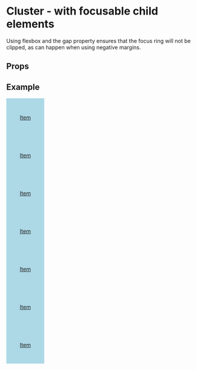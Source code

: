 <script lang="ts">
	import type { Space, JustifyContent, AlignItems } from '$lib/types';
	import Cluster from '$lib/Cluster/index.svelte';
	import Stack from '$lib/Stack/index.svelte';
	import SqueezeContainer from '$lib/SqueezeContainer/index.svelte';
	import PropSelect from '$lib/PropSelect/index.svelte';

	import {
		space_options,
		justify_content_options,
		align_items_options
	} from '../../preview-content/options';

	let clusterSpace: Space = 'var(--s-1)';
	let clusterJustifyContent: JustifyContent = 'flex-start';
	let alignItems: AlignItems = 'center';
</script>

<style>
	.item {
		display: flex;
		align-items: center;
		justify-content: center;
		width: 100px;
		height: 100px;
		background-color: lightblue;
	}
</style>

# Cluster - with focusable child elements

Using flexbox and the gap property ensures that the focus ring will not be clipped, as can happen when using negative margins.

## Props

<PropSelect options={space_options} name="clusterSpace" bind:value={clusterSpace} />

<PropSelect
	options={justify_content_options}
	name="clusterJustifyContent"
	bind:value={clusterJustifyContent}
/>
<PropSelect options={align_items_options} name="alignItems" bind:value={alignItems} />

## Example

<SqueezeContainer>
	<Cluster {clusterSpace} {clusterJustifyContent} {alignItems}>
		<a class="item" href="https://www.nature.com">Item</a>
		<a class="item" href="https://www.nature.com">Item</a>
		<a class="item" href="https://www.nature.com">Item</a>
		<a class="item" href="https://www.nature.com">Item</a>
		<a class="item" href="https://www.nature.com">Item</a>
		<a class="item" href="https://www.nature.com">Item</a>
		<a class="item" href="https://www.nature.com">Item</a>
	</Cluster>
</SqueezeContainer>
